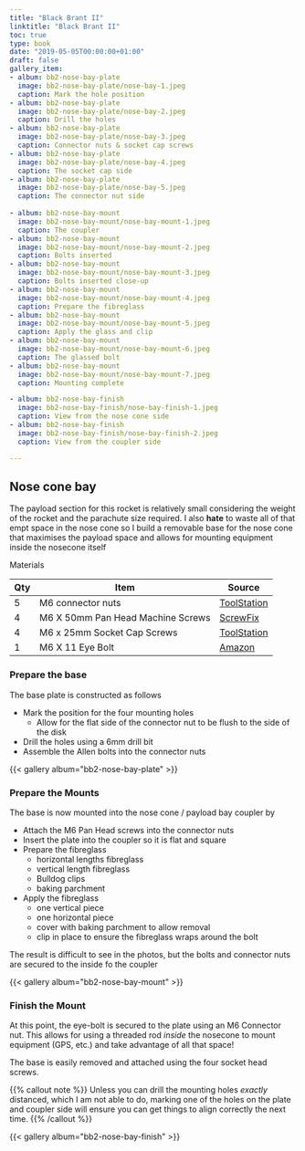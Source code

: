 ```yaml
---
title: "Black Brant II"
linktitle: "Black Brant II"
toc: true
type: book
date: "2019-05-05T00:00:00+01:00"
draft: false
gallery_item:
- album: bb2-nose-bay-plate 
  image: bb2-nose-bay-plate/nose-bay-1.jpeg
  caption: Mark the hole position
- album: bb2-nose-bay-plate 
  image: bb2-nose-bay-plate/nose-bay-2.jpeg
  caption: Drill the holes
- album: bb2-nose-bay-plate 
  image: bb2-nose-bay-plate/nose-bay-3.jpeg
  caption: Connector nuts & socket cap screws
- album: bb2-nose-bay-plate 
  image: bb2-nose-bay-plate/nose-bay-4.jpeg
  caption: The socket cap side
- album: bb2-nose-bay-plate 
  image: bb2-nose-bay-plate/nose-bay-5.jpeg
  caption: The connector nut side
  
- album: bb2-nose-bay-mount 
  image: bb2-nose-bay-mount/nose-bay-mount-1.jpeg
  caption: The coupler
- album: bb2-nose-bay-mount 
  image: bb2-nose-bay-mount/nose-bay-mount-2.jpeg
  caption: Bolts inserted
- album: bb2-nose-bay-mount 
  image: bb2-nose-bay-mount/nose-bay-mount-3.jpeg
  caption: Bolts inserted close-up
- album: bb2-nose-bay-mount 
  image: bb2-nose-bay-mount/nose-bay-mount-4.jpeg
  caption: Prepare the fibreglass
- album: bb2-nose-bay-mount 
  image: bb2-nose-bay-mount/nose-bay-mount-5.jpeg
  caption: Apply the glass and clip
- album: bb2-nose-bay-mount 
  image: bb2-nose-bay-mount/nose-bay-mount-6.jpeg
  caption: The glassed bolt
- album: bb2-nose-bay-mount 
  image: bb2-nose-bay-mount/nose-bay-mount-7.jpeg
  caption: Mounting complete

- album: bb2-nose-bay-finish 
  image: bb2-nose-bay-finish/nose-bay-finish-1.jpeg
  caption: View from the nose cone side
- album: bb2-nose-bay-finish 
  image: bb2-nose-bay-finish/nose-bay-finish-2.jpeg
  caption: View from the coupler side

---
```


## Nose cone bay

The payload section for this rocket is relatively small considering the weight of the rocket and the parachute size required. I also **hate** to waste all of that empt space in the nose cone so I build a removable base for the nose cone that maximises the payload space and allows for mounting equipment inside the nosecone itself

Materials

|Qty | Item | Source |
|--- |---   |--- |
| 5 | M6 connector nuts | [ToolStation](https://www.toolstation.com/connector-nut/p29740) |
| 4 | M6 X 50mm Pan Head Machine Screws | [ScrewFix](https://www.screwfix.com/p/easyfix-bright-zinc-plated-pan-head-machine-screws-m6-x-50mm-25-pack/8253j_) |
| 4 | M6 x 25mm Socket Cap Screws | [ToolStation](https://www.toolstation.com/connector-nut/p29740) |
| 1 | M6 X 11 Eye Bolt | [Amazon](https://smile.amazon.co.uk/gp/product/B01M1IPKPA/) |

### Prepare the base

The base plate is constructed as follows

* Mark the position for the four mounting holes
  * Allow for the flat side of the connector nut to be flush to the side of the disk
* Drill the holes using a 6mm drill bit
* Assemble the Allen bolts into the connector nuts

{{< gallery album="bb2-nose-bay-plate" >}}

### Prepare the Mounts

The base is now mounted into the nose cone / payload bay coupler by

* Attach the M6 Pan Head screws into the connector nuts
* Insert the plate into the coupler so it is flat and square
* Prepare the fibreglass
  * horizontal lengths fibreglass
  * vertical length fibreglass
  * Bulldog clips
  * baking parchment
* Apply the fibreglass
  * one vertical piece
  * one horizontal piece
  * cover with baking parchment to allow removal
  * clip in place to ensure the fibreglass wraps around the bolt

The result is difficult to see in the photos, but the bolts and connector nuts are secured to the inside fo the coupler

{{< gallery album="bb2-nose-bay-mount" >}}

### Finish the Mount

At this point, the eye-bolt is secured to the plate using an M6 Connector nut. This allows for using a threaded rod _inside_ the nosecone to mount equipment (GPS, etc.) and take advantage of all that space!

The base is easily removed and attached using the four socket head screws.

{{% callout note %}}
Unless you can drill the mounting holes _exactly_ distanced, which I am not able to do, marking one of the holes on the plate and coupler side will ensure you can get things to align correctly the next time.
{{% /callout %}}

{{< gallery album="bb2-nose-bay-finish" >}}
